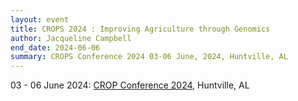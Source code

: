 ```yaml
---
layout: event
title: CROPS 2024 : Improving Agriculture through Genomics
author: Jacqueline Campbell
end_date: 2024-06-06
summary: CROPS Conference 2024 03-06 June, 2024, Huntville, AL
---
```

03 - 06 June 2024:
[CROP Conference 2024](https://www.hudsonalpha.org/crops/), Huntville, AL
